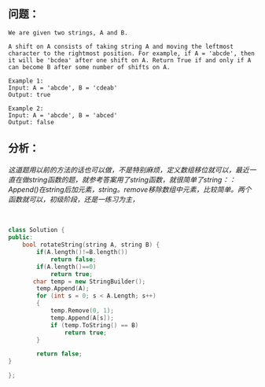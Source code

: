 ## 问题：
```
We are given two strings, A and B.

A shift on A consists of taking string A and moving the leftmost character to the rightmost position. For example, if A = 'abcde', then it will be 'bcdea' after one shift on A. Return True if and only if A can become B after some number of shifts on A.

Example 1:
Input: A = 'abcde', B = 'cdeab'
Output: true

Example 2:
Input: A = 'abcde', B = 'abced'
Output: false
```
## 分析：
###### 这道题用以前的方法的话也可以做，不是特别麻烦，定义数组移位就可以，最近一直在做string函数的题，就参考答案用了string函数，就很简单了string：：Append()在string后加元素，string。remove移除数组中元素，比较简单。两个函数就可以，初级阶段，还是一练习为主，
```cpp

class Solution {
public:
    bool rotateString(string A, string B) {
        if(A.length()!=B.length())
            return false;
        if(A.length()==0)
            return true;
       char temp = new StringBuilder();
        temp.Append(A);
        for (int s = 0; s < A.Length; s++)
        {
            temp.Remove(0, 1);
            temp.Append(A[s]);
            if (temp.ToString() == B)
                return true;
        }

        return false;
}

};
```


